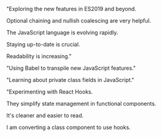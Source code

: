 "Exploring the new features in ES2019 and beyond.

Optional chaining and nullish coalescing are very helpful.

The JavaScript language is evolving rapidly.

Staying up-to-date is crucial.

Readability is increasing."

"Using Babel to transpile new JavaScript features."

"Learning about private class fields in JavaScript."

"Experimenting with React Hooks.

They simplify state management in functional components.

It's cleaner and easier to read.

I am converting a class component to use hooks.